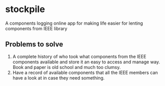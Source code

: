 # stockpile
A components logging online app for making life easier for lenting components from IEEE library

## Problems to solve
1. A complete history of who took what components from the IEEE components available and store it an easy to access and manage way.
   Book and paper is old school and much too clumsy. 
2. Have a record of available components that all the IEEE members can have a look at in case they need something.
